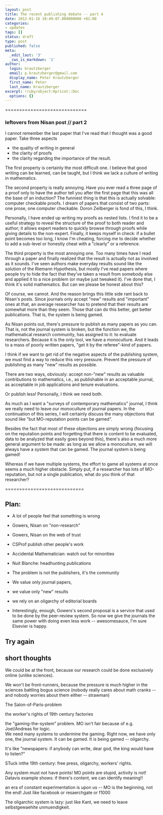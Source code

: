 ```yaml
---
layout: post
title: The recent publishing debate -- part 4
date: 2012-01-16 10:49:07.000000000 +01:00
categories:
- updates
tags: []
status: draft
type: post
published: false
meta:
  _edit_last: '3'
  _cws_is_markdown: '1'
author:
  login: krautzberger
  email: p.krautzberger@gmail.com
  display_name: Peter Krautzberger
  first_name: Peter
  last_name: Krautzberger
excerpt: !ruby/object:Hpricot::Doc
  options: {}
---
```


=============================

### leftovers from Nisan post // part 2

I cannot remember the last paper that I've read that I thought was a good paper. Take three aspects

*   the quality of writing in general
*   the clarity of proofs
*   the clarity regarding the importance of the result.

The first property is certainly the most difficult one. I believe that good writing can be learned, can be taught, but I think we lack a culture of writing in mathematics.

The second property is really annoying. Have you ever read a three page of a proof only to have the author tell you after the first page that this was all the base of an induction? The funniest thing is that this is actually solvable: computer checkable proofs. I dream of papers that consist of two parts: one prose, one computer checkable. Doron Zeilberger is fond of this, I think.

Personally, I have ended up writing my proofs as nested lists. I find it to be a useful strategy to reveal the structure of the proof to both reader and author; it allows expert readers to quickly browse through proofs while giving details to the non-expert. Finally, it keeps myself in check: if a bullet point becomes too long, I know I'm cheating, forcing me to decide whether to add a sub-level or honestly cheat with a "clearly" or a reference.

The third property is the most annoying one. Too many times have I read through a paper and finally realized that the result is actually not as involved as it sounds. I've seen authors make everyday results sound like the solution of the Riemann Hypothesis, but mostly I've read papers where people try to hide the fact that they've taken a result from somebody else and applied it to a nice problem (or maybe just tweaked it). I've done that, I think it's solid mathematics. But can we please be honest about this?

Of course, we cannot. And the reason brings this little side rant back to Nisan's posts. Since journals only accept "new" results and "important" ones at that, an average researcher has to pretend that their results are somewhat more than they seem. Those that can do this better, get better publications. That is, the system is being gamed.

As Nisan points out, there's pressure to publish as many papers as you can. That is, not the journal system is broken, but the function we, the mathematical research community, has assigned to it: to evaluate researchers. Because it is the only tool, we have a monoculture. And it leads to a mass of poorly written papers, "get it by the referee"-kind of papers.

I think if we want to get rid of the negative aspects of the publishing system, we must find a way to reduce this very pressure. Prevent the pressure of publishing as many "new" results as possible.

There are two ways, obviously: accept non-"new" results as valuable contributions to mathematics, i.e., as publishable in an acceptable journal, as acceptable in job applications and tenure evaluations.

Or publish less! Personally, I think we need both.

As much as I want a "surveys of contemporary mathematics" journal, I think we really need to leave our monoculture of journal papers. In the continuation of this series, I will certainly discuss the many objections that sound like "but MO-reputation points can be gamed".

Besides the fact that most of these objections are simply wrong (focusing on the reputation points and forgetting that there is content to be evaluated, data to be analyzed that easily goes beyond this), there's also a much more general argument to be made: as long as we allow a monoculture, we will always have a system that can be gamed. The journal system is being gamed!

Whereas if we have multiple systems, the effort to game all systems at once seems a much higher obstacle. Simply put, if a researcher has lots of MO-reputation, but not a single publication, what do you think of that researcher?

============================

## Plan:

*   A lot of people feel that something is wrong
*   Gowers, Nisan on "non-research"

*   Gowers, Nisan on the web of trust

*   CSProf publish other people's work
*   Accidental Mathematician: watch out for minorities
*   Nuit Blanche: headhunting publications

*   The problem is not the publishers, it's the community

*   We value only journal papers,
*   we value only "new" results
*   we rely on an oligarchy of editorial boards
*   Interestingly, enough, Gowers's second proposal is a service that used to be done by the peer-review system. So now we give the journals the same power with doing even less work -- awesomesauce, I'm sure Elsevier is happy.

## Try again

## short thoughts

We could be at the front, because our research could be done exclusively online (unlike sciences).

We won't be front-runners, because the pressure is much higher in the sciences battling bogus science (nobody really cares about math cranks -- and nobody worries about them either -- strawman)

The Salon-of-Paris-problem

the worker's rights of 19th century factories

the "gaming-the-system" problem. MO isn't fair because of e.g. Joel/Andreas for logic.  
 We need many systems to undermine the gaming. Right now, we have only one, the journal system. It can be gamed. It is being gamed -- oligarchy.

It's like "newspapers: if anybody can write, dear god, the king would have to listen?"

STuck inthe 19th century: free press, oligarchy, workers' rights.

Any system must not have points! MO points are stupid, activity is not! Datavis example shows: if there's content, we can identify meaning!!

an era of constant experimentation is upon us -- MO is the beginning, not the end! Just like facebook or resaerchgate or f1000

The oligarchic system is lazy: just like Kant, we need to leave selbstgewaehlte unmuendigkeit.
